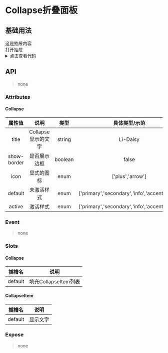 # Collapse折叠面板

## 基础用法

<div>
  <Drawer
    ref="drawerRef"
    title="抽屉标题"
    size="40%"
    direction="ltr"
    :close-on-click-modal="false"
  >
    这是抽屉内容
  </Drawer>
  <div class="btn btn-primary" @click="handleOpenDrawer">打开抽屉</div>
</div>

<script setup lang="ts">
import type { DrawerRef } from '@/index'
import { ref } from 'vue'

const drawerRef = ref<DrawerRef>()
const handleOpenDrawer = () => {
  drawerRef.value?.open()
}
</script>

<details>
<summary>点击查看代码</summary>

::: code-group

```js [config.js]
const config = {
  // ...
}

export default config
```

```ts [config.ts]
import type { UserConfig } from 'vitepress'

const config: UserConfig = {
  // ...
}

export default config
```

:::
</details>

## API

> none

### Attributes

#### Collapse

|   属性值    |        说明        |  类型   |                 具体类型/示范                  | 默认值  |
| :---------: | :----------------: | :-----: | :--------------------------------------------: | :-----: |
|    title    | Collapse显示的文字 | string  |                    Li-Daisy                    |    -    |
| show-border |    是否展示边框    | boolean |                     false                      |  false  |
|    icon     |     显式的图标     |  enum   |                ['plus','arrow']                | 'arrow' |
|   default   |     未激活样式     |  enum   | ['primary','secondary','info','accent','info'] |    -    |
|   active    |      激活样式      |  enum   | ['primary','secondary','info','accent','info'] |    -    |

### Event

> none

### Slots

#### Collapse

| 插槽名  |         说明         |
| :-----: | :------------------: |
| default | 填充CollapseItem列表 |

#### CollapseItem

| 插槽名  |   说明   |
| :-----: | :------: |
| default | 显示文字 |

### Expose

> none
